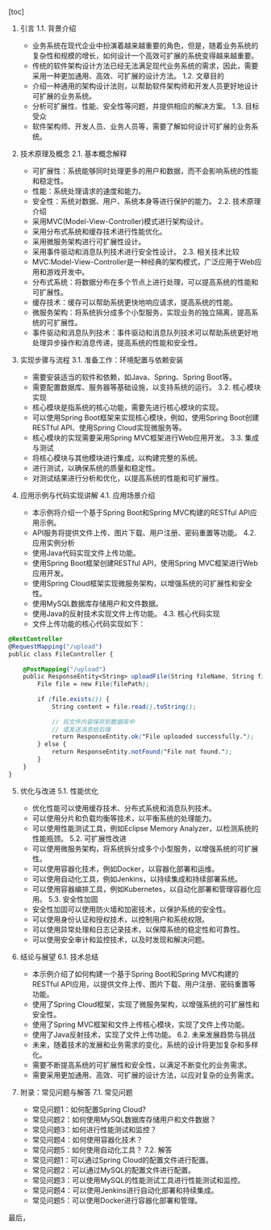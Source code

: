 
[toc]                    
                
                
1. 引言
    1.1. 背景介绍
      - 业务系统在现代企业中扮演着越来越重要的角色，但是，随着业务系统的复杂性和规模的增长，如何设计一个高效可扩展的系统变得越来越重要。
      - 传统的软件架构设计方法已经无法满足现代业务系统的需求，因此，需要采用一种更加通用、高效、可扩展的设计方法。
    1.2. 文章目的
      - 介绍一种通用的架构设计法则，以帮助软件架构师和开发人员更好地设计可扩展的业务系统。
      - 分析可扩展性、性能、安全性等问题，并提供相应的解决方案。
    1.3. 目标受众
      - 软件架构师、开发人员、业务人员等，需要了解如何设计可扩展的业务系统。

2. 技术原理及概念
    2.1. 基本概念解释
      - 可扩展性：系统能够同时处理更多的用户和数据，而不会影响系统的性能和稳定性。
      - 性能：系统处理请求的速度和能力。
      - 安全性：系统对数据、用户、系统本身等进行保护的能力。
    2.2. 技术原理介绍
      - 采用MVC(Model-View-Controller)模式进行架构设计。
      - 采用分布式系统和缓存技术进行性能优化。
      - 采用微服务架构进行可扩展性设计。
      - 采用事件驱动和消息队列技术进行安全性设计。
    2.3. 相关技术比较
      - MVC:Model-View-Controller是一种经典的架构模式，广泛应用于Web应用和游戏开发中。
      - 分布式系统：将数据分布在多个节点上进行处理，可以提高系统的性能和可扩展性。
      - 缓存技术：缓存可以帮助系统更快地响应请求，提高系统的性能。
      - 微服务架构：将系统拆分成多个小型服务，实现业务的独立隔离，提高系统的可扩展性。
      - 事件驱动和消息队列技术：事件驱动和消息队列技术可以帮助系统更好地处理异步操作和消息传递，提高系统的性能和安全性。

3. 实现步骤与流程
    3.1. 准备工作：环境配置与依赖安装
      - 需要安装适当的软件和依赖，如Java、Spring、Spring Boot等。
      - 需要配置数据库、服务器等基础设施，以支持系统的运行。
    3.2. 核心模块实现
      - 核心模块是指系统的核心功能，需要先进行核心模块的实现。
      - 可以使用Spring Boot框架来实现核心模块，例如，使用Spring Boot创建RESTful API、使用Spring Cloud实现微服务等。
      - 核心模块的实现需要采用Spring MVC框架进行Web应用开发。
    3.3. 集成与测试
      - 将核心模块与其他模块进行集成，以构建完整的系统。
      - 进行测试，以确保系统的质量和稳定性。
      - 对测试结果进行分析和优化，以提高系统的性能和可扩展性。

4. 应用示例与代码实现讲解
    4.1. 应用场景介绍
      - 本示例将介绍一个基于Spring Boot和Spring MVC构建的RESTful API应用示例。
      - API服务将提供文件上传、图片下载、用户注册、密码重置等功能。
    4.2. 应用实例分析
      - 使用Java代码实现文件上传功能。
      - 使用Spring Boot框架创建RESTful API，使用Spring MVC框架进行Web应用开发。
      - 使用Spring Cloud框架实现微服务架构，以增强系统的可扩展性和安全性。
      - 使用MySQL数据库存储用户和文件数据。
      - 使用Java的反射技术实现文件上传功能。
    4.3. 核心代码实现
      - 文件上传功能的核心代码实现如下：
```scss
@RestController
@RequestMapping("/upload")
public class FileController {
    
    @PostMapping("/upload")
    public ResponseEntity<String> uploadFile(String fileName, String filePath) {
        File file = new File(filePath);
        
        if (file.exists()) {
            String content = file.read().toString();
            
            // 将文件内容保存到数据库中
            // 或发送消息给后端
            return ResponseEntity.ok("File uploaded successfully.");
        } else {
            return ResponseEntity.notFound("File not found.");
        }
    }
}
```

5. 优化与改进
    5.1. 性能优化
      - 优化性能可以使用缓存技术、分布式系统和消息队列技术。
      - 可以使用分片和负载均衡等技术，以平衡系统的处理能力。
      - 可以使用性能测试工具，例如Eclipse Memory Analyzer，以检测系统的性能瓶颈。
    5.2. 可扩展性改进
      - 可以使用微服务架构，将系统拆分成多个小型服务，以增强系统的可扩展性。
      - 可以使用容器化技术，例如Docker，以容器化部署和运维。
      - 可以使用自动化工具，例如Jenkins，以持续集成和持续部署系统。
      - 可以使用容器编排工具，例如Kubernetes，以自动化部署和管理容器化应用。
    5.3. 安全性加固
      - 安全性加固可以使用防火墙和加密技术，以保护系统的安全性。
      - 可以使用身份认证和授权技术，以控制用户和系统权限。
      - 可以使用异常处理和日志记录技术，以保障系统的稳定性和可靠性。
      - 可以使用安全审计和监控技术，以及时发现和解决问题。

6. 结论与展望
    6.1. 技术总结
      - 本示例介绍了如何构建一个基于Spring Boot和Spring MVC构建的RESTful API应用，以提供文件上传、图片下载、用户注册、密码重置等功能。
      - 使用了Spring Cloud框架，实现了微服务架构，以增强系统的可扩展性和安全性。
      - 使用了Spring MVC框架和文件上传核心模块，实现了文件上传功能。
      - 使用了Java反射技术，实现了文件上传功能。
    6.2. 未来发展趋势与挑战
      - 未来，随着技术的发展和业务需求的变化，系统的设计将更加复杂和多样化。
      - 需要不断提高系统的可扩展性和安全性，以满足不断变化的业务需求。
      - 需要采用更加通用、高效、可扩展的设计方法，以应对复杂的业务需求。

7. 附录：常见问题与解答
    7.1. 常见问题
      - 常见问题1：如何配置Spring Cloud?
      - 常见问题2：如何使用MySQL数据库存储用户和文件数据？
      - 常见问题3：如何进行性能测试和监控？
      - 常见问题4：如何使用容器化技术？
      - 常见问题5：如何使用自动化工具？
    7.2. 解答
      - 常见问题1：可以通过Spring Cloud的配置文件进行配置。
      - 常见问题2：可以通过MySQL的配置文件进行配置。
      - 常见问题3：可以使用MySQL的性能测试工具进行性能测试和监控。
      - 常见问题4：可以使用Jenkins进行自动化部署和持续集成。
      - 常见问题5：可以使用Docker进行容器化部署和管理。

最后，

